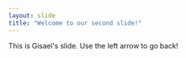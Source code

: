 ```yaml
---
layout: slide
title: "Welcome to our second slide!"
---
```

This is Gisael's slide.
Use the left arrow to go back!
